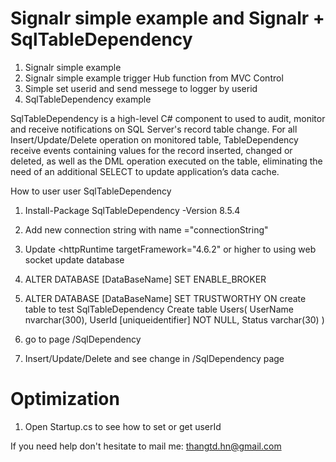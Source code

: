 # Signalr simple example and Signalr + SqlTableDependency
 1) Signalr simple example
 2) Signalr simple example trigger Hub function from MVC Control
 3) Simple set userid and send messege to logger by userid
 3) SqlTableDependency example
 
SqlTableDependency is a high-level C# component to used to audit, monitor and receive notifications on SQL Server's record table change.
For all Insert/Update/Delete operation on monitored table, TableDependency receive events containing values for the record inserted, changed or deleted, as well as the DML operation executed on the table, eliminating the need of an additional SELECT to update application’s data cache.

How to user user SqlTableDependency

1) Install-Package SqlTableDependency -Version 8.5.4
2) Add new connection string with name ="connectionString"
3) Update <httpRuntime targetFramework="4.6.2" or higher to using web socket
update database 
3) ALTER DATABASE [DataBaseName] SET ENABLE_BROKER
4) ALTER DATABASE [DataBaseName] SET TRUSTWORTHY ON
create table to test SqlTableDependency 
Create table Users(
  UserName nvarchar(300),
  UserId [uniqueidentifier] NOT NULL,
  Status varchar(30)
)

5) go to page /SqlDependency
6) Insert/Update/Delete and see change in /SqlDependency page

# Optimization

1) Open Startup.cs to see how to set or get userId

If you need help don't hesitate to mail me: thangtd.hn@gmail.com
